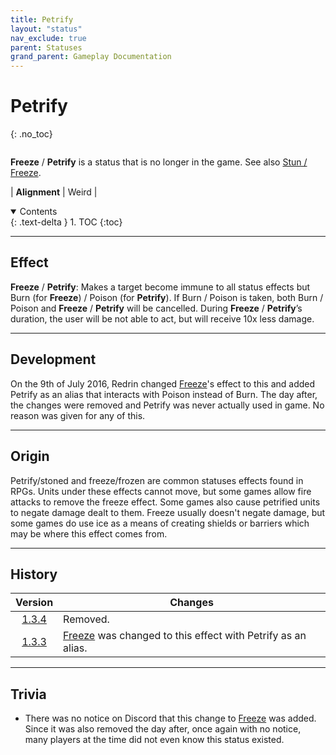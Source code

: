 ```yaml
---
title: Petrify
layout: "status"
nav_exclude: true
parent: Statuses
grand_parent: Gameplay Documentation
---
```


# Petrify
{: .no_toc}

<div class="row">
<div class="column content" markdown="1">

**Freeze** / **Petrify** is a status that is no longer in the game. See also [Stun / Freeze](/game/status/stun).

| **Alignment** | Weird |

</div>
<div class="column toc" markdown="1">
<details open markdown="block">
<summary>
Contents
</summary>
{: .text-delta }
1. TOC
{:toc}
</details>
</div>
</div> 

---

## Effect

**Freeze** / **Petrify**: Makes a target become immune to all status effects but Burn (for **Freeze**) / Poison (for **Petrify**). If Burn / Poison is taken, both Burn / Poison and **Freeze** / **Petrify** will be cancelled. During **Freeze** / **Petrify**’s duration, the user will be not able to act, but will receive 10x less damage.

---

## Development

On the 9th of July 2016, Redrin changed [Freeze](/game/status/stun)'s effect to this and added Petrify as an alias that interacts with Poison instead of Burn. The day after, the changes were removed and Petrify was never actually used in game. No reason was given for any of this.

---

## Origin

Petrify/stoned and freeze/frozen are common statuses effects found in RPGs. Units under these effects cannot move, but some games allow fire attacks to remove the freeze effect. Some games also cause petrified units to negate damage dealt to them. Freeze usually doesn't negate damage, but some games do use ice as a means of creating shields or barriers which may be where this effect comes from.

---

## History

| Version | Changes |
| :---: | --- |
| [1.3.4](/game/changelog/v1.html#v1.3.4) | Removed. |
| [1.3.3](/game/changelog/v1.html#v1.3.3) | [Freeze](/game/status/stun) was changed to this effect with Petrify as an alias. |

---

## Trivia

- There was no notice on Discord that this change to [Freeze](/game/status/stun) was added. Since it was also removed the day after, once again with no notice, many players at the time did not even know this status existed.